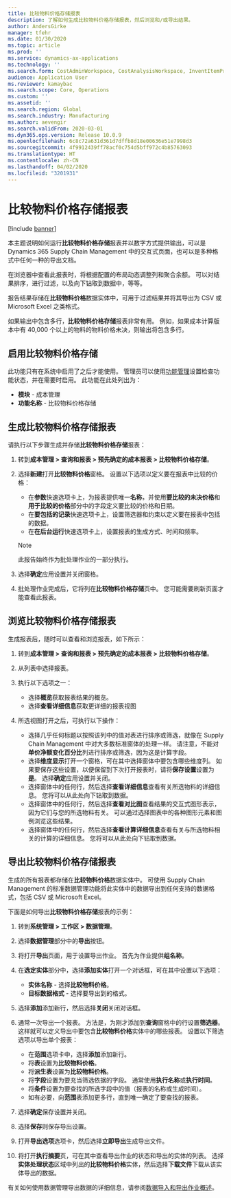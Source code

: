 ```yaml
---
title: 比较物料价格存储报表
description: 了解如何生成比较物料价格存储报表，然后浏览和/或导出结果。
author: AndersGirke
manager: tfehr
ms.date: 01/30/2020
ms.topic: article
ms.prod: ''
ms.service: dynamics-ax-applications
ms.technology: ''
ms.search.form: CostAdminWorkspace, CostAnalysisWorkspace, InventItemPriceCompareStorage
audience: Application User
ms.reviewer: kamaybac
ms.search.scope: Core, Operations
ms.custom: ''
ms.assetid: ''
ms.search.region: Global
ms.search.industry: Manufacturing
ms.author: aevengir
ms.search.validFrom: 2020-03-01
ms.dyn365.ops.version: Release 10.0.9
ms.openlocfilehash: 6c8c72a631d361d7dffb8d18e00636e51e7998d3
ms.sourcegitcommit: 4f9912439ff78acf0c754d5bff972c4b85763093
ms.translationtype: HT
ms.contentlocale: zh-CN
ms.lasthandoff: 04/02/2020
ms.locfileid: "3201931"
---
```

# <a name="compare-item-prices-storage-report"></a>比较物料价格存储报表

[!include [banner](../includes/banner.md)]

本主题说明如何运行**比较物料价格存储**报表并以数字方式提供输出，可以是 Dynamics 365 Supply Chain Management 中的交互式页面，也可以是多种格式中任何一种的导出文档。

在浏览器中查看此报表时，将根据配置的布局动态调整列和聚合余额。 可以对结果排序，进行过滤，以及向下钻取到数据中，等等。

报告结果存储在**比较物料价格**数据实体中，可用于过滤结果并将其导出为 CSV 或 Microsoft Excel 之类格式。

如果输出中包含多行，**比较物料价格存储**报表非常有用。 例如，如果成本计算版本中有 40,000 个以上的物料的物料价格未决，则输出将包含多行。

## <a name="enable-compare-item-prices-storage"></a>启用比较物料价格存储

此功能只有在系统中启用了之后才能使用。 管理员可以使用[功能管理](../../fin-ops-core/fin-ops/get-started/feature-management/feature-management-overview.md)设置检查功能状态，并在需要时启用。 此功能在此处列出为：

- **模块** - 成本管理
- **功能名称** - 比较物料价格存储

## <a name="generate-a-compare-item-prices-storage-report"></a>生成比较物料价格存储报表

请执行以下步骤生成并存储**比较物料价格存储**报表：

1. 转到**成本管理 > 查询和报表 > 预先确定的成本报表 > 比较物料价格存储**。

1. 选择**新建**打开**比较物料价格**窗格。 设置以下选项以定义要在报表中比较的价格：

    - 在**参数**快速选项卡上，为报表提供唯一**名称**，并使用**要比较的未决价格**和**用于比较的价格**部分中的字段定义要比较的价格和日期。
    - 在**要包括的记录**快速选项卡上，设置筛选器和约束以定义要在报表中包括的数据。
    - 在**在后台运行**快速选项卡上，设置报表的生成方式、时间和频率。
    > [!NOTE]
    > 此报告始终作为批处理作业的一部分执行。

1. 选择**确定**应用设置并关闭窗格。

1. 批处理作业完成后，它将列在**比较物料价格存储**页中。 您可能需要刷新页面才能查看此报表。

## <a name="explore-the-compare-item-prices-storage-report"></a>浏览比较物料价格存储报表

生成报表后，随时可以查看和浏览报表，如下所示：

1. 转到**成本管理 > 查询和报表 > 预先确定的成本报表 > 比较物料价格存储**。

1. 从列表中选择报表。

1. 执行以下选项之一：

    - 选择**概览**获取报表结果的概览。
    - 选择**查看详细信息**获取更详细的报表视图

1. 所选视图打开之后，可执行以下操作：

    - 选择几乎任何标题以按照该列中的值对表进行排序或筛选，就像在 Supply Chain Management 中对大多数标准窗体的处理一样。 请注意，不能对**单价净额变化百分比**列进行排序或筛选，因为这是计算字段。
    - 选择**维度显示**打开一个窗格，可在其中选择窗体中要包含哪些维度列。 如果要保存这些设置，以便保留到下次打开报表时，请将**保存设置**设置为**是**。 选择**确定**应用设置并关闭。
    - 选择窗体中的任何行，然后选择**查看详细信息**查看有关所选物料的详细信息。 您将可以从此处向下钻取到数据。
    - 选择窗体中的任何行，然后选择**查看对比图**查看结果的交互式图形表示，因为它们与您的所选物料有关。 可以通过选择图表中的各种图形元素和图例浏览这些结果。
    - 选择窗体中的任何行，然后选择**查看计算详细信息**查看有关与所选物料相关的计算的详细信息。 您将可以从此处向下钻取到数据。

## <a name="export-the-compare-item-prices-storage-report"></a>导出比较物料价格存储报表

生成的所有报表都存储在**比较物料价格**数据实体中。 可使用 Supply Chain Management 的标准数据管理功能将此实体中的数据导出到任何支持的数据格式，包括 CSV 或 Microsoft Excel。

下面是如何导出**比较物料价格存储**报表的示例：

1. 转到**系统管理 > 工作区 > 数据管理**。

1. 选择**数据管理**部分中的**导出**按钮。

1. 将打开**导出**页面，用于设置导出作业。 首先为作业提供**组名称**。

1. 在**选定实体**部分中，选择**添加实体**打开一个对话框，可在其中设置以下选项：

    - **实体名称** - 选择**比较物料价格**。
    - **目标数据格式** - 选择要导出到的格式。

1. 选择**添加**添加新行，然后选择**关闭**关闭对话框。

1. 通常一次导出一个报表。 方法是，为刚才添加到**查询**窗格中的行设置**筛选器**。 这样就可以定义导出中要包含**比较物料价格**实体中的哪些报表。 设置以下筛选选项以导出单个报表：

    - 在**范围**选项卡中，选择**添加**添加新行。
    - 将**表**设置为**比较物料价格**。
    - 将**派生表**设置为**比较物料价格**。
    - 将**字段**设置为要充当筛选依据的字段。 通常使用**执行名称**或**执行时间**。
    - 将**条件**设置为要查找的所选字段中的值（报表的名称或生成时间）。
    - 如有必要，向**范围**表添加更多行，直到唯一确定了要查找的报表。

1. 选择**确定**保存设置并关闭。

1. 选择**保存**则保存导出设置。

1. 打开**导出选项**选项卡，然后选择**立即导出**生成导出文件。

1. 将打开**执行摘要**页，可在其中查看导出作业的状态和导出的实体的列表。 选择**实体处理状态**区域中列出的**比较物料价格**实体，然后选择**下载文件**下载从该实体导出的数据。

有关如何使用数据管理导出数据的详细信息，请参阅[数据导入和导出作业概述](../../fin-ops-core/dev-itpro/data-entities/data-import-export-job.md)。

